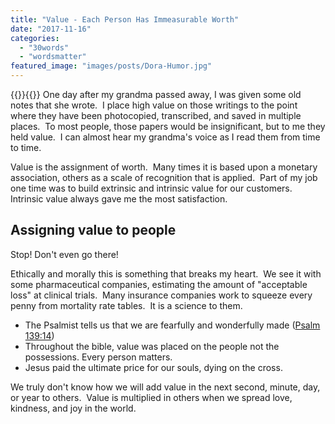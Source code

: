 ```yaml
---
title: "Value - Each Person Has Immeasurable Worth"
date: "2017-11-16"
categories: 
  - "30words"
  - "wordsmatter"
featured_image: "images/posts/Dora-Humor.jpg"
---
```

{{<featuredimage>}}{{</featuredimage>}}
One day after my grandma passed away, I was given some old notes that she wrote.  I place high value on those writings to the point where they have been photocopied, transcribed, and saved in multiple places.  To most people, those papers would be insignificant, but to me they held value.  I can almost hear my grandma's voice as I read them from time to time.

Value is the assignment of worth.  Many times it is based upon a monetary association, others as a scale of recognition that is applied.  Part of my job one time was to build extrinsic and intrinsic value for our customers.   Intrinsic value always gave me the most satisfaction.

## Assigning value to people

Stop! Don't even go there!

Ethically and morally this is something that breaks my heart.  We see it with some pharmaceutical companies, estimating the amount of "acceptable loss" at clinical trials.  Many insurance companies work to squeeze every penny from mortality rate tables.  It is a science to them.

- The Psalmist tells us that we are fearfully and wonderfully made ([Psalm 139:14](https://www.biblegateway.com/passage/?search=Psalm+139%3A14&version=ESV))
- Throughout the bible, value was placed on the people not the possessions. Every person matters.
- Jesus paid the ultimate price for our souls, dying on the cross.

We truly don't know how we will add value in the next second, minute, day, or year to others.  Value is multiplied in others when we spread love, kindness, and joy in the world.
